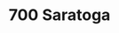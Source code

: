---
title: 700 Saratoga
address: 700 Saratoga Ave, San Jose, CA 95129
developer: Avalon Bay Communities
municipality: San Jose
units: 247
phase: Approved
permits:
    PD17-027:
        status: Approved
        initial_date: 2017-12-14
        final_date: 2019-06-11
        apn: [29937033]
        address: 700 Saratoga Ave, San Jose, CA 95129
        description: Planned Development Permit (File NO. PDC17-027) to allow the demolition of existing parking garages, sports courts, pool, and amenity building, removal of up to 133 ordinance size tree, and allow the construction of a mixed-used development including up to 302 residential units and 17,800 square feet of retail/commercial space and extended construction hours on an approximately 20.08-gross acre site.
        names: 	Joe Kirchofer w/ AvalonBay Communities, Inc.; Erik Schoennauer w/ SCHOENNAUER CO LLC, THE;
    AD24-119:
        status: Approved
        initial_date: 2024-03-08
        final_date: 2024-03-08
        apn: [29937033]
        address: 700 Saratoga Ave, San Jose, CA 95129
        description: Permit Adjustment to allow a one year extension of the Planned Development Permit PD17-027 expiration date to March 17, 2025.
        names: Joe Kirchofer w/ AvalonBay Communities, Inc.; Erik Schoennauer w/ SCHOENNAUER CO LLC, THE;
geometry: [37.31353590358666, -121.97650495285298]
published: True
---